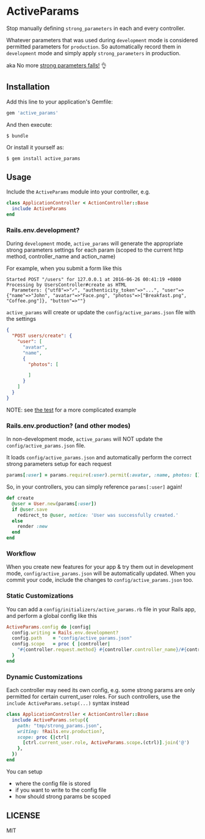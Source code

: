 # ActiveParams

Stop manually defining `strong_parameters` in each and every controller.

Whatever parameters that was used during `development` mode is considered permitted parameters for `production`. So automatically record them in `development` mode and simply apply `strong_parameters` in production.

aka No more [strong parameters falls!](https://twitter.com/JuanitoFatas/status/746228574592499712) 👌

## Installation

Add this line to your application's Gemfile:

```ruby
gem 'active_params'
```

And then execute:

    $ bundle

Or install it yourself as:

    $ gem install active_params

## Usage

Include the `ActiveParams` module into your controller, e.g.

```ruby
class ApplicationController < ActionController::Base
  include ActiveParams
end
```

### Rails.env.development?

During `development` mode, `active_params` will generate the appropriate strong parameters settings for each param (scoped to the current http method, controller_name and action_name)

For example, when you submit a form like this

```
Started POST "/users" for 127.0.0.1 at 2016-06-26 00:41:19 +0800
Processing by UsersController#create as HTML
  Parameters: {"utf8"=>"✓", "authenticity_token"=>"...", "user"=>{"name"=>"John", "avatar"=>"Face.png", "photos"=>["Breakfast.png", "Coffee.png"]}, "button"=>""}
```

`active_params` will create or update the `config/active_params.json` file with the settings

``` json
{
  "POST users/create": {
    "user": [
      "avatar",
      "name",
      {
        "photos": [

        ]
      }
    ]
  }
}
```

NOTE: see [the test](https://github.com/choonkeat/active_params/blob/a84e0ab41ee7a522c6c38ee1657cfb68bc4850e9/test/active_params_test.rb#L23-L57) for a more complicated example

### Rails.env.production? (and other modes)

In non-development mode, `active_params` will NOT update the `config/active_params.json` file.

It loads `config/active_params.json` and automatically perform the correct strong parameters setup for each request

``` ruby
params[:user] = params.require(:user).permit(:avatar, :name, photos: [])
```

So, in your controllers, you can simply reference `params[:user]` again!

``` ruby
def create
  @user = User.new(params[:user])
  if @user.save
    redirect_to @user, notice: 'User was successfully created.'
  else
    render :new
  end
end
```

### Workflow

When you create new features for your app & try them out in development mode, `config/active_params.json` will be automatically updated. When you commit your code, include the changes to `config/active_params.json` too.

### Static Customizations

You can add a `config/initializers/active_params.rb` file in your Rails app, and perform a global config like this

```ruby
ActiveParams.config do |config|
  config.writing = Rails.env.development?
  config.path    = "config/active_params.json"
  config.scope   = proc { |controller|
    "#{controller.request.method} #{controller.controller_name}/#{controller.action_name}"
  }
end
```

### Dynamic Customizations

Each controller may need its own config, e.g. some strong params are only permitted for certain current_user roles. For such controllers, use the `include ActiveParams.setup(...)` syntax instead

```ruby
class ApplicationController < ActionController::Base
  include ActiveParams.setup({
    path: "tmp/strong_params.json",
    writing: !Rails.env.production?,
    scope: proc {|ctrl|
      [ctrl.current_user.role, ActiveParams.scope.(ctrl)].join('@')
    },
  })
end
```

You can setup
- where the config file is stored
- if you want to write to the config file
- how should strong params be scoped

## LICENSE

MIT
